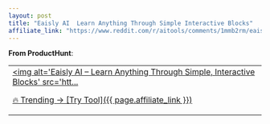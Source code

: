 ```yaml
---
layout: post
title: "Eaisly AI  Learn Anything Through Simple Interactive Blocks"
affiliate_link: "https://www.reddit.com/r/aitools/comments/1mmb2rm/eaisly_ai_learn_anything_through_simple/?ref=autoverse&utm_source=autoverse"
---
```


**From ProductHunt**:  
*<table> <tr><td> <a href='https://www.reddit.com/r/aitools/comments/1mmb2rm/eaisly_ai_learn_anything_through_simple/'> <img alt='Eaisly AI – Learn Anything Through Simple, Interactive Blocks' src='htt...*

🔥 Trending → [Try Tool]({{ page.affiliate_link }})  

